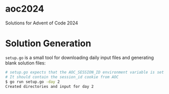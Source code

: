 # aoc2024
Solutions for Advent of Code 2024

# Solution Generation
`setup.go` is a small tool for downloading daily input files and generating blank solution files:
```bash
# setup.go expects that the AOC_SESSION_ID environment variable is set
# It should contain the session_id cookie from AOC
$ go run setup.go -day 2
Created directories and input for day 2
```
